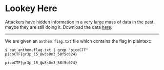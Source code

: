 # Lookey Here

Attackers have hidden information in a very large mass of data in the past, maybe they are still doing it. Download the data [here](https://artifacts.picoctf.net/c/125/anthem.flag.txt).

-----

We are given an `anthem.flag.txt` file which contains the flag in plaintext:

```
$ cat anthem.flag.txt | grep "picoCTF"
picoCTF{gr3p_15_@w3s0m3_58f5c024}
```

```
picoCTF{gr3p_15_@w3s0m3_58f5c024}
```
